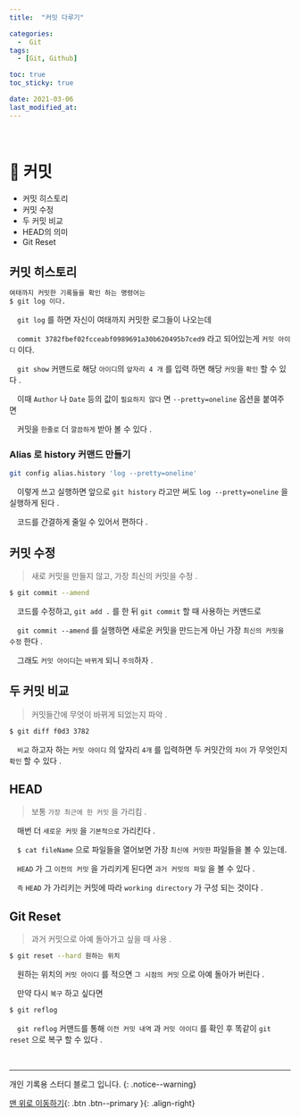 ```yaml
---
title:  "커밋 다루기" 

categories:
  -  Git
tags:
  - [Git, Github]

toc: true
toc_sticky: true

date: 2021-03-06
last_modified_at: 
---
```


<br>

# 🔔 커밋

- 커밋 히스토리 
- 커밋 수정
- 두 커밋 비교
- HEAD의 의미
- Git Reset

## 커밋 히스토리
```bash
여태까지 커밋한 기록들을 확인 하는 명령어는 
$ git log 이다.
```
　`git log` 를 하면 자신이 여태까지 커밋한 로그들이 나오는데 

　`commit 3782fbef02fcceabf0989691a30b620495b7ced9` 라고 되어있는게 `커밋 아이디` 이다. 

　`git show` 커맨드로 해당 `아이디`의 `앞자리 4 개` 를 입력 하면 해당 `커밋`을 `확인` 할 수 있다 .

　이때 `Author` 나 `Date` 등의 값이 `필요하지 않다` 면 `--pretty=oneline` 옵션을 붙여주면   

　커밋을 `한줄로` 더 `깔끔하게` 받아 볼 수 있다 .
### Alias 로 history 커맨드 만들기
```bash
git config alias.history 'log --pretty=oneline'
```
　이렇게 쓰고 실행하면 앞으로 `git history` 라고만 써도 `log --pretty=oneline` 을 실행하게 된다 .

　코드를 간결하게 줄일 수 있어서 편하다 .

## 커밋 수정

> 새로 커밋을 만들지 않고, 가장 최신의 커밋을 수정 .
```bash
$ git commit --amend
```

　코드를 수정하고, `git add .` 를 한 뒤 `git commit` 할 때 사용하는 커맨드로

　`git commit --amend` 를 실행하면 새로운 커밋을 만드는게 아닌 가장 `최신의 커밋을 수정` 한다 .

　그래도 `커밋 아이디`는 `바뀌게` 되니 `주의`하자 .

## 두 커밋 비교

> 커밋들간에 무엇이 바뀌게 되었는지 파악 .
```bash
$ git diff f0d3 3782
```

　`비교` 하고자 하는 `커밋 아이디` 의 앞자리 `4개` 를 입력하면 두 커밋간의 `차이` 가 무엇인지 `확인` 할 수 있다 .   

## HEAD

> 보통 `가장 최근에 한 커밋` 을 가리킴 . 

　매번 더 `새로운 커밋` 을 `기본적으로` 가리킨다 . 

　`$ cat fileName` 으로 파일들을 열어보면 가장 `최신에 커밋한` 파일들을 볼 수 있는데.   

　`HEAD` 가 그 `이전의 커밋` 을 가리키게 된다면 `과거 커밋의 파일` 을 볼 수 있다 .

　`즉` `HEAD` 가 가리키는 커밋에 따라 `working directory` 가 구성 되는 것이다 .

## Git Reset

> 과거 커밋으로 아예 돌아가고 싶을 때 사용 .

```bash
$ git reset --hard 원하는 위치
```

　원하는 위치의 `커밋 아이디` 를 적으면 `그 시점의 커밋` 으로 아예 돌아가 버린다 .

　만약 다시 `복구` 하고 싶다면 

```bash
$ git reflog
```

　`git reflog` 커맨드를 통해 `이전 커밋 내역` 과 `커밋 아이디` 를 확인 후 똑같이 `git reset` 으로 복구 할 수 있다 .

<br>

***
개인 기록용 스터디 블로그 입니다.
{: .notice--warning}

[맨 위로 이동하기](#){: .btn .btn--primary }{: .align-right}